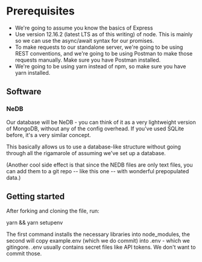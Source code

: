 # Prerequisites

- We're going to assume you know the basics of Express
- Use version 12.16.2 (latest LTS as of this writing) of node. This is mainly so we can use the async/await syntax for our promises.
- To make requests to our standalone server, we're going to be using REST conventions, and we're going to be using Postman to make those requests manually. Make sure you have Postman installed.
- We're going to be using yarn instead of npm, so make sure you have yarn installed. 

## Software

### NeDB

Our database will be NeDB - you can think of it as a very lightweight version of MongoDB, without any of the config overhead. If you've used SQLite before, it's a very similar concept.

This basically allows us to use a database-like structure without going through all the rigamarole of assuming we've set up a database.

(Another cool side effect is that since the NEDB files are only text files, you can add them to a git repo -- like this one -- with wonderful prepopulated data.)

## Getting started

After forking and cloning the file, run:

yarn && yarn setupenv

The first command installs the necessary libraries into node_modules, the second will copy example.env (which we do commit) into .env - which we gitingore.  .env usually contains secret files like API tokens. We don't want to commit those.  